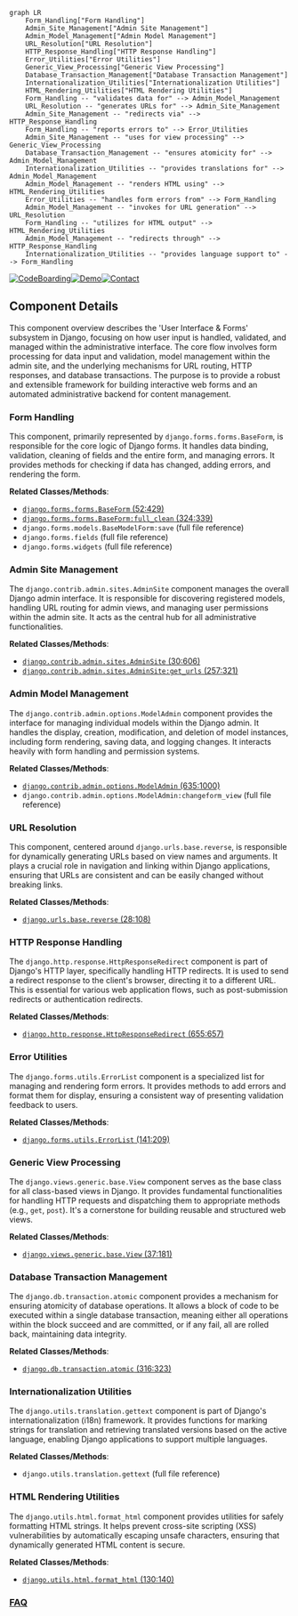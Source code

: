 ```mermaid
graph LR
    Form_Handling["Form Handling"]
    Admin_Site_Management["Admin Site Management"]
    Admin_Model_Management["Admin Model Management"]
    URL_Resolution["URL Resolution"]
    HTTP_Response_Handling["HTTP Response Handling"]
    Error_Utilities["Error Utilities"]
    Generic_View_Processing["Generic View Processing"]
    Database_Transaction_Management["Database Transaction Management"]
    Internationalization_Utilities["Internationalization Utilities"]
    HTML_Rendering_Utilities["HTML Rendering Utilities"]
    Form_Handling -- "validates data for" --> Admin_Model_Management
    URL_Resolution -- "generates URLs for" --> Admin_Site_Management
    Admin_Site_Management -- "redirects via" --> HTTP_Response_Handling
    Form_Handling -- "reports errors to" --> Error_Utilities
    Admin_Site_Management -- "uses for view processing" --> Generic_View_Processing
    Database_Transaction_Management -- "ensures atomicity for" --> Admin_Model_Management
    Internationalization_Utilities -- "provides translations for" --> Admin_Model_Management
    Admin_Model_Management -- "renders HTML using" --> HTML_Rendering_Utilities
    Error_Utilities -- "handles form errors from" --> Form_Handling
    Admin_Model_Management -- "invokes for URL generation" --> URL_Resolution
    Form_Handling -- "utilizes for HTML output" --> HTML_Rendering_Utilities
    Admin_Model_Management -- "redirects through" --> HTTP_Response_Handling
    Internationalization_Utilities -- "provides language support to" --> Form_Handling
```
[![CodeBoarding](https://img.shields.io/badge/Generated%20by-CodeBoarding-9cf?style=flat-square)](https://github.com/CodeBoarding/GeneratedOnBoardings)[![Demo](https://img.shields.io/badge/Try%20our-Demo-blue?style=flat-square)](https://www.codeboarding.org/demo)[![Contact](https://img.shields.io/badge/Contact%20us%20-%20contact@codeboarding.org-lightgrey?style=flat-square)](mailto:contact@codeboarding.org)

## Component Details

This component overview describes the 'User Interface & Forms' subsystem in Django, focusing on how user input is handled, validated, and managed within the administrative interface. The core flow involves form processing for data input and validation, model management within the admin site, and the underlying mechanisms for URL routing, HTTP responses, and database transactions. The purpose is to provide a robust and extensible framework for building interactive web forms and an automated administrative backend for content management.

### Form Handling
This component, primarily represented by `django.forms.forms.BaseForm`, is responsible for the core logic of Django forms. It handles data binding, validation, cleaning of fields and the entire form, and managing errors. It provides methods for checking if data has changed, adding errors, and rendering the form.


**Related Classes/Methods**:

- <a href="https://github.com/django/django/blob/master/django/forms/forms.py#L52-L429" target="_blank" rel="noopener noreferrer">`django.forms.forms.BaseForm` (52:429)</a>
- <a href="https://github.com/django/django/blob/master/django/forms/forms.py#L324-L339" target="_blank" rel="noopener noreferrer">`django.forms.forms.BaseForm:full_clean` (324:339)</a>
- `django.forms.models.BaseModelForm:save` (full file reference)
- `django.forms.fields` (full file reference)
- `django.forms.widgets` (full file reference)


### Admin Site Management
The `django.contrib.admin.sites.AdminSite` component manages the overall Django admin interface. It is responsible for discovering registered models, handling URL routing for admin views, and managing user permissions within the admin site. It acts as the central hub for all administrative functionalities.


**Related Classes/Methods**:

- <a href="https://github.com/django/django/blob/master/django/contrib/admin/sites.py#L30-L606" target="_blank" rel="noopener noreferrer">`django.contrib.admin.sites.AdminSite` (30:606)</a>
- <a href="https://github.com/django/django/blob/master/django/contrib/admin/sites.py#L257-L321" target="_blank" rel="noopener noreferrer">`django.contrib.admin.sites.AdminSite:get_urls` (257:321)</a>


### Admin Model Management
The `django.contrib.admin.options.ModelAdmin` component provides the interface for managing individual models within the Django admin. It handles the display, creation, modification, and deletion of model instances, including form rendering, saving data, and logging changes. It interacts heavily with form handling and permission systems.


**Related Classes/Methods**:

- <a href="https://github.com/django/django/blob/master/django/contrib/admin/options.py#L635-L1000" target="_blank" rel="noopener noreferrer">`django.contrib.admin.options.ModelAdmin` (635:1000)</a>
- `django.contrib.admin.options.ModelAdmin:changeform_view` (full file reference)


### URL Resolution
This component, centered around `django.urls.base.reverse`, is responsible for dynamically generating URLs based on view names and arguments. It plays a crucial role in navigation and linking within Django applications, ensuring that URLs are consistent and can be easily changed without breaking links.


**Related Classes/Methods**:

- <a href="https://github.com/django/django/blob/master/django/urls/base.py#L28-L108" target="_blank" rel="noopener noreferrer">`django.urls.base.reverse` (28:108)</a>


### HTTP Response Handling
The `django.http.response.HttpResponseRedirect` component is part of Django's HTTP layer, specifically handling HTTP redirects. It is used to send a redirect response to the client's browser, directing it to a different URL. This is essential for various web application flows, such as post-submission redirects or authentication redirects.


**Related Classes/Methods**:

- <a href="https://github.com/django/django/blob/master/django/http/response.py#L655-L657" target="_blank" rel="noopener noreferrer">`django.http.response.HttpResponseRedirect` (655:657)</a>


### Error Utilities
The `django.forms.utils.ErrorList` component is a specialized list for managing and rendering form errors. It provides methods to add errors and format them for display, ensuring a consistent way of presenting validation feedback to users.


**Related Classes/Methods**:

- <a href="https://github.com/django/django/blob/master/django/forms/utils.py#L141-L209" target="_blank" rel="noopener noreferrer">`django.forms.utils.ErrorList` (141:209)</a>


### Generic View Processing
The `django.views.generic.base.View` component serves as the base class for all class-based views in Django. It provides fundamental functionalities for handling HTTP requests and dispatching them to appropriate methods (e.g., `get`, `post`). It's a cornerstone for building reusable and structured web views.


**Related Classes/Methods**:

- <a href="https://github.com/django/django/blob/master/django/views/generic/base.py#L37-L181" target="_blank" rel="noopener noreferrer">`django.views.generic.base.View` (37:181)</a>


### Database Transaction Management
The `django.db.transaction.atomic` component provides a mechanism for ensuring atomicity of database operations. It allows a block of code to be executed within a single database transaction, meaning either all operations within the block succeed and are committed, or if any fail, all are rolled back, maintaining data integrity.


**Related Classes/Methods**:

- <a href="https://github.com/django/django/blob/master/django/db/transaction.py#L316-L323" target="_blank" rel="noopener noreferrer">`django.db.transaction.atomic` (316:323)</a>


### Internationalization Utilities
The `django.utils.translation.gettext` component is part of Django's internationalization (i18n) framework. It provides functions for marking strings for translation and retrieving translated versions based on the active language, enabling Django applications to support multiple languages.


**Related Classes/Methods**:

- `django.utils.translation.gettext` (full file reference)


### HTML Rendering Utilities
The `django.utils.html.format_html` component provides utilities for safely formatting HTML strings. It helps prevent cross-site scripting (XSS) vulnerabilities by automatically escaping unsafe characters, ensuring that dynamically generated HTML content is secure.


**Related Classes/Methods**:

- <a href="https://github.com/django/django/blob/master/django/utils/html.py#L130-L140" target="_blank" rel="noopener noreferrer">`django.utils.html.format_html` (130:140)</a>




### [FAQ](https://github.com/CodeBoarding/GeneratedOnBoardings/tree/main?tab=readme-ov-file#faq)